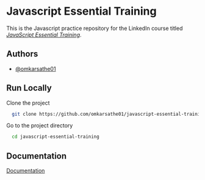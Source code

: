 
# Javascript Essential Training 

This is the Javascript practice repository for the LinkedIn course titled *[JavaScript Essential Training](https://www.linkedin.com/learning/javascript-essential-training)*.


## Authors

- [@omkarsathe01](https://github.com/omkarsathe01)


## Run Locally

Clone the project

```bash
  git clone https://github.com/omkarsathe01/javascript-essential-training
```

Go to the project directory

```bash
  cd javascript-essential-training
```

## Documentation

[Documentation]()

